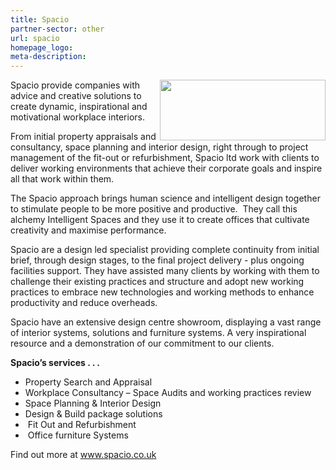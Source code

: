 ```yaml
---
title: Spacio
partner-sector: other
url: spacio
homepage_logo:
meta-description:
---
```


<p><img alt="" src="//clarity-strategies.github.io/ie-uploads/uploads/partners/Spacio_265w.png" style="float:right; height:97px; width:265px" /></p><p>Spacio provide companies with advice and creative solutions to create dynamic, inspirational and motivational workplace interiors.&nbsp;&nbsp;</p><p>From initial property appraisals and consultancy, space planning and interior design, right through to project management of the fit-out or refurbishment, Spacio ltd work with clients to deliver working environments that achieve their corporate goals and inspire all that work within them.&nbsp;</p><p>The Spacio approach brings human science and intelligent design together to stimulate people to be more positive and productive. &nbsp;They call this alchemy Intelligent Spaces and they use it to create offices that cultivate creativity and maximise performance.</p><p>Spacio are a design led specialist providing complete continuity from initial brief, through design stages, to the final project delivery - plus ongoing facilities support. They have assisted many clients by working with them to challenge their existing practices and structure and adopt new working practices to embrace new technologies and working methods to enhance productivity and reduce overheads.</p><p>Spacio have an extensive design centre showroom, displaying a vast range of interior systems, solutions and furniture systems. A very inspirational resource and a demonstration of our commitment to our clients.</p><p><strong>Spacio&rsquo;s services . . .</strong></p><ul><li>Property Search and Appraisal</li><li>Workplace Consultancy &ndash; Space Audits and working practices review</li><li>Space Planning &amp; Interior Design</li><li>Design &amp; Build package solutions</li><li>&nbsp;Fit Out and Refurbishment</li><li>&nbsp;Office furniture Systems</li></ul><p>Find out more at <a href="http://www.spacio.co.uk/" target="_blank">www.spacio.co.uk</a></p>
